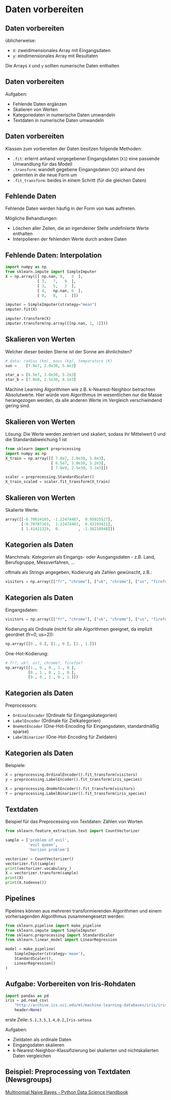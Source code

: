 # Daten vorbereiten

## Daten vorbereiten

üblicherweise:

- `X`: zweidimensionales Array mit Eingangsdaten
- `y`: eindimensionales Array mit Resultaten

Die Arrays `X` und `y` sollten numerische Daten enthalten

## Daten vorbereiten

Aufgaben:

- Fehlende Daten ergänzen
- Skalieren von Werten
- Kategoriedaten in numerische Daten umwandeln
- Textdaten in numerische Daten umwandeln

## Daten vorbereiten

Klassen zum vorbereiten der Daten besitzen folgende Methoden:

- `.fit`: erlernt anhand vorgegebener Eingangsdaten (`X1`) eine passende Umwandlung für das Modell
- `.transform`: wandelt gegebene Eingangsdaten (`X2`) anhand des gelernten in die neue Form um
- `.fit_transform`: beides in einem Schritt (für die gleichen Daten)

## Fehlende Daten

Fehlende Daten werden häufig in der Form von `NaN`s auftreten.

Mögliche Behandlungen:

- Löschen aller Zeilen, die an irgendeiner Stelle undefinierte Werte enthalten
- Interpolieren der fehlenden Werte durch andere Daten

## Fehlende Daten: Interpolation

```py
import numpy as np
from sklearn.impute import SimpleImputer
X = np.array([[ np.nan, 0,   3  ],
              [ 3,   7,   9  ],
              [ 3,   5,   2  ],
              [ 4,   np.nan, 6  ],
              [ 8,   8,   1  ]])

imputer = SimpleImputer(strategy="mean")
imputer.fit(X)

imputer.transform(X)
imputer.transform(np.array([[np.nan, 1, 1]]))
```

## Skalieren von Werten

Welcher dieser beiden Sterne ist der Sonne am ähnlichsten?

```py
# data: radius (km), mass (kg), temparature (K)
sun =    [7.0e7, 2.0e30, 5.8e3]

star_a = [6.5e7, 3.0e30, 5.2e3]
star_b = [7.0e8, 2.5e30, 8.1e3]
```

Machine Learning Algorithmen wie z.B. k-Nearest-Neighbor betrachten Absolutwerte. Hier würde vom Algorithmus im wesentlichen nur die Masse herangezogen werden, da alle anderen Werte im Vergleich verschwindend gering sind.

## Skalieren von Werten

Lösung: Die Werte werden zentriert und skaliert, sodass ihr Mittelwert 0 und die Standardabweichung 1 ist

```py
from sklearn import preprocessing
import numpy as np
X_train = np.array([[ 7.0e7, 2.0e30, 5.8e3],
                    [ 6.5e7, 3.0e30, 5.2e3],
                    [ 7.0e9, 2.5e30, 3.1e3]])

scaler = preprocessing.StandardScaler()
X_train_scaled = scaler.fit_transform(X_train)
```

## Skalieren von Werten

Skalierte Werte:

```py
array([[-0.70634165, -1.22474487,  0.95025527],
       [-0.70787163,  1.22474487,  0.43193421],
       [ 1.41421329,  0.        , -1.38218948]])
```

## Kategorien als Daten

Manchmals: _Kategorien_ als Eingangs- oder Ausgangsdaten - z.B. Land, Berufsgruppe, Messverfahren, ...

oftmals als Strings angegeben, Kodierung als Zahlen gewünscht, z.B.:

```py
visitors = np.array([["fr", "chrome"], ["uk", "chrome"], ["us", "firefox"]])
```

## Kategorien als Daten

Eingangsdaten:

```py
visitors = np.array([["fr", "chrome"], ["uk", "chrome"], ["us", "firefox"]])
```

Kodierung als Ordinale (nicht für alle Algorithmen geeignet, da implizit geordnet (fr=0, us=2)):

```py
np.array([[0., 0.], [1., 0.], [2., 1.]])
```

One-Hot-Kodierung:

```py
# fr?, uk?, us?, chrome?, firefox?
np.array([[1., 0., 0., 1., 0.],
          [0., 1., 0., 1., 0.],
          [0., 0., 1., 0., 1.]])
```

## Kategorien als Daten

Preprocessors:

- `OrdinalEncoder` (Ordinale für Eingangskategorien)
- `LabelEncoder` (Ordinale für Zielkategorien)
- `OneHotEncoder` (One-Hot-Encoding für Eingangsdaten, standardmäßig sparse)
- `LabelBinarizer` (One-Hot-Encoding für Zieldaten)

## Kategorien als Daten

Beispiele:

```py
X = preprocessing.OrdinalEncoder().fit_transform(visitors)
y = preprocessing.LabelEncoder().fit_transform(iris_species)

X = preprocessing.OneHotEncoder().fit_transform(visitors)
Y = preprocessing.LabelBinarizer().fit_transform(iris_species)
```

## Textdaten

Beispiel für das Preprocessing von Textdaten: Zählen von Worten

```py
from sklearn.feature_extraction.text import CountVectorizer

sample = ['problem of evil',
          'evil queen',
          'horizon problem']

vectorizer = CountVectorizer()
vectorizer.fit(sample)
print(vectorizer.vocabulary_)
X = vectorizer.transform(sample)
print(X)
print(X.todense())
```

## Pipelines

Pipelines können aus mehreren transformierenden Algorithmen und einem vorhersagenden Algorithmus zusammengesetzt werden:

```py
from sklearn.pipeline import make_pipeline
from sklearn.impute import SimpleImputer
from sklearn.preprocessing import StandardScaler
from sklearn.linear_model import LinearRegression

model = make_pipeline(
    SimpleImputer(strategy='mean'),
    StandardScaler(),
    LinearRegression()
)
```

## Aufgabe: Vorbereiten von Iris-Rohdaten

```py
import pandas as pd
iris = pd.read_csv(
    "http://archive.ics.uci.edu/ml/machine-learning-databases/iris/iris.data",
    header=None)
```

erste Zeile: `5.1,3.5,1.4,0.2,Iris-setosa`

Aufgaben:

- Zieldaten als ordinale Daten
- Eingangsdaten skalieren
- k-Nearest-Neighbor-Klassifizierung bei skalierten und nichtskalierten Daten vergleichen

## Beispiel: Preprocessing von Textdaten (Newsgroups)

[Multinomial Naive Bayes - Python Data Science Handbook](https://jakevdp.github.io/PythonDataScienceHandbook/05.05-naive-bayes.html#Multinomial-Naive-Bayes)
